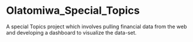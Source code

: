 # Olatomiwa_Special_Topics
A special Topics project which involves pulling financial data from the web and developing a dashboard to visualize the data-set. 
